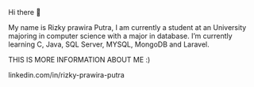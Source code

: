 Hi there 👋

My name is Rizky prawira Putra,
I am currently a student at an University majoring in computer science with a major in database.
I’m currently learning C, Java, SQL Server, MYSQL, MongoDB and Laravel.

THIS IS MORE INFORMATION ABOUT ME :)

linkedin.com/in/rizky-prawira-putra
